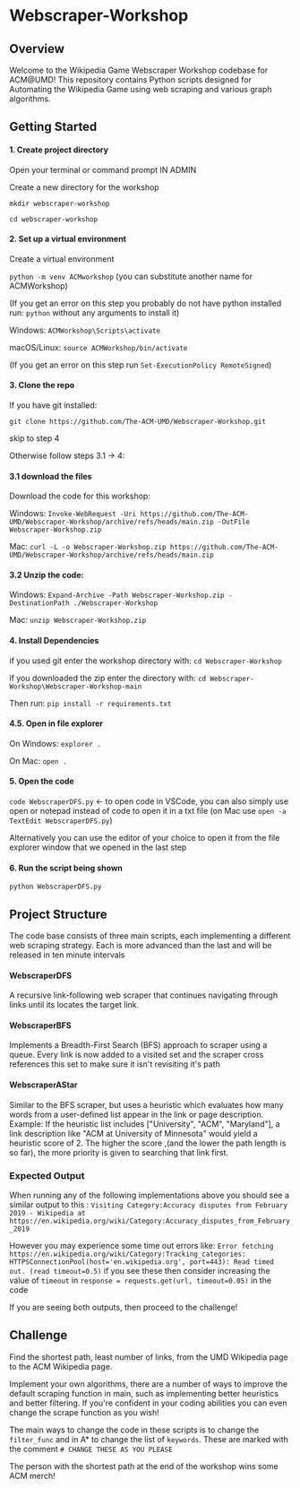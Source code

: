 # Webscraper-Workshop

## Overview
Welcome to the Wikipedia Game Webscraper Workshop codebase for ACM@UMD! This repository contains Python scripts designed for Automating the Wikipedia Game using web scraping and various graph algorithms.

## Getting Started
#### 1. Create project directory
Open your terminal or command prompt IN ADMIN

Create a new directory for the workshop

`mkdir webscraper-workshop`

`cd webscraper-workshop`

#### 2. Set up a virtual environment
Create a virtual environment 

`python -m venv ACMworkshop` (you can substitute another name for ACMWorkshop)

(If you get an error on this step you probably do not have python installed run: `python` without any arguments to install it)

Windows: `ACMWorkshop\Scripts\activate`

macOS/Linux: `source ACMWorkshop/bin/activate`

(If you get an error on this step run `Set-ExecutionPolicy RemoteSigned`)

#### 3. Clone the repo

If you have git installed: 

`git clone https://github.com/The-ACM-UMD/Webscraper-Workshop.git`

skip to step 4

Otherwise follow steps 3.1 -> 4:

#### 3.1 download the files

Download the code for this workshop: 

Windows: `Invoke-WebRequest -Uri https://github.com/The-ACM-UMD/Webscraper-Workshop/archive/refs/heads/main.zip -OutFile Webscraper-Workshop.zip`

Mac: `curl -L -o Webscraper-Workshop.zip https://github.com/The-ACM-UMD/Webscraper-Workshop/archive/refs/heads/main.zip`

#### 3.2 Unzip the code:

Windows: `Expand-Archive -Path Webscraper-Workshop.zip -DestinationPath ./Webscraper-Workshop`

Mac: `unzip Webscraper-Workshop.zip`

#### 4. Install Dependencies

if you used git enter the workshop directory with: `cd Webscraper-Workshop`

if you downloaded the zip enter the directory with: `cd Webscraper-Workshop\Webscraper-Workshop-main`

Then run: `pip install -r requirements.txt`

#### 4.5. Open in file explorer
On Windows: `explorer .`

On Mac: `open .`

#### 5. Open the code
`code WebscraperDFS.py` <- to open code in VSCode, you can also simply use open or notepad instead of code to open it in a txt file (on Mac use `open -a TextEdit WebscraperDFS.py`)

Alternatively you can use the editor of your choice to open it from the file explorer window that we opened in the last step

#### 6. Run the script being shown
`python WebscraperDFS.py`

## Project Structure
The code base consists of three main scripts, each implementing a different web scraping strategy. Each is more advanced than the last and will be released in ten minute intervals
#### WebscraperDFS
A recursive link-following web scraper that continues navigating through links until its locates the target link. 
#### WebscraperBFS 
Implements a Breadth-First Search (BFS) approach to scraper using a queue.
Every link is now added to a visited set and the scraper cross references this set to make sure it isn't revisiting it's path
#### WebscraperAStar
Similar to the BFS scraper, but uses a heuristic which evaluates how many words from a user-defined list appear in the link or page description.
Example: If the heuristic list includes ["University", "ACM", "Maryland"], a link description like "ACM at University of Minnesota" would yield a heuristic score of 2. The higher the score ,(and the lower the path length is so far), the more priority is given to searching that link first.

### Expected Output
When running any of the following implementations above you should see a similar output to this :
`Visiting Category:Accuracy disputes from February 2019 - Wikipedia at https://en.wikipedia.org/wiki/Category:Accuracy_disputes_from_February_2019`

However you may experience some time out errors like: 
`Error fetching https://en.wikipedia.org/wiki/Category:Tracking_categories: HTTPSConnectionPool(host='en.wikipedia.org', port=443): Read timed out. (read timeout=0.5)` if you see these then consider increasing the value of `timeout` in `response = requests.get(url, timeout=0.05)` in the code

If you are seeing both outputs, then proceed to the challenge!

## Challenge
Find the shortest path, least number of links, from the UMD Wikipedia page to the ACM Wikipedia page.

Implement your own algorithms, there are a number of ways to improve the default scraping function in main, such as implementing better heuristics and better filtering. If you're confident in your coding abilities you can even change the scrape function as you wish!

The main ways to change the code in these scripts is to change the `filter_func` and in A* to change the list of `keywords`. These are marked with the comment `# CHANGE THESE AS YOU PLEASE`

The person with the shortest path at the end of the workshop wins some ACM merch!
